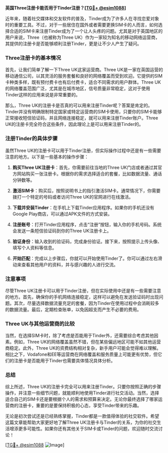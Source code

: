 **英国Three注册卡能否用于Tinder注册？[[TG💪+ @esim1088](https://t.me/s/esim1088)]**

近年来，随着社交媒体和交友软件的普及，Tinder成为了许多人在寻找恋爱对象时的重要工具。不过，对于一些居住在国外或者需要更换SIM卡的人而言，如何选择合适的SIM卡来注册Tinder成为了一个让人头疼的问题。尤其是对于英国地区的用户来说，Three（也被称为Three UK）作为一家较为知名的移动网络运营商，其提供的注册卡是否能够顺利注册Tinder，更是让不少人产生了疑问。

### Three注册卡的基本情况

首先，让我们简单了解一下Three UK这家运营商。Three UK是一家在英国运营的移动通信公司，以其灵活的服务套餐和良好的网络覆盖而受到欢迎。它提供的SIM卡种类多样，既有预付费卡也有后付费卡，适合不同需求的用户群体。Three UK的网络覆盖范围广泛，尤其是在城市地区，信号质量非常稳定，这对于使用Tinder这样的应用来说是非常重要的。

那么，Three UK的注册卡是否真的可以用来注册Tinder呢？答案是肯定的。Tinder并没有明确限制特定国家或特定运营商的SIM卡使用，只要你的SIM卡能够正常接收短信验证码，并且网络连接稳定，就可以用来注册Tinder账户。Three UK的注册卡完全符合这些条件，因此理论上是可以用来注册Tinder的。

### 注册Tinder的具体步骤

虽然Three UK的注册卡可以用于Tinder注册，但实际操作过程中还是有一些需要注意的地方。以下是一些基本的操作步骤：

1. **购买Three UK注册卡**：首先，你需要前往当地的Three UK门店或者通过其官方网站购买一张注册卡。根据你的需求选择适合的套餐，比如数据流量、通话分钟数等。

2. **激活SIM卡**：购买后，按照说明书上的指引激活SIM卡。通常情况下，你需要拨打一个特定的号码或者访问Three UK的官网进行在线激活。

3. **下载并安装Tinder**：在手机上下载Tinder应用程序。如果你的手机还没有Google Play商店，可以通过APK文件的方式安装。

4. **注册账号**：打开Tinder应用程序，点击“注册”按钮，输入你的手机号码。系统会发送一条短信验证码到你的Three UK注册卡上。

5. **验证身份**：输入收到的验证码，完成身份验证。接下来，按照提示上传头像、填写个人资料等信息。

6. **开始匹配**：完成以上步骤后，你就可以开始使用Tinder了。你可以通过左右滑动来查看其他用户的资料，并与感兴趣的人进行交流。

### 注意事项

尽管Three UK注册卡可以用于Tinder注册，但在实际使用中还是有一些需要注意的地方。首先，确保你的手机网络连接稳定，这样可以避免在发送验证码时出现问题。其次，尽量选择数据流量充足的套餐，因为Tinder在使用过程中会消耗较多的数据流量。最后，定期检查账单，以免因超支而产生不必要的费用。

### Three UK与其他运营商的比较

当然，在选择SIM卡时，除了考虑是否能用于Tinder外，还需要综合考虑其他因素。例如，Three UK的网络覆盖虽然不错，但在某些偏远地区可能不如其他运营商稳定。此外，Three UK的资费结构相对复杂，新手用户可能会觉得难以理解。相比之下，Vodafone和EE等运营商在网络覆盖和服务质量上可能更有优势，但它们的注册卡是否能用于Tinder也需要具体情况具体分析。

### 总结

综上所述，Three UK的注册卡完全可以用来注册Tinder。只要你按照正确的步骤操作，并注意一些细节问题，就能顺利地使用Tinder进行社交活动。当然，选择适合自己的SIM卡还是要根据个人的需求和预算来决定。无论你最终选择了哪家运营商的注册卡，重要的是要保持积极的心态，享受Tinder带来的乐趣。

无论是初次尝试还是已经熟练掌握，Tinder都是一款值得体验的社交软件。希望这篇文章能帮助大家更好地了解Three UK注册卡与Tinder的关系，为你的社交生活增添更多可能性。如果你还有其他关于SIM卡或Tinder的问题，欢迎随时交流讨论！

[[TG💪+ @esim1088](https://t.me/s/esim1088) ![Image](https://i.postimg.cc/4NQfJmqS/Snipaste-2025-05-13-00-14-12.png)]
